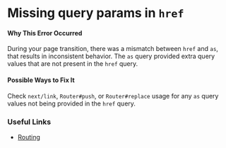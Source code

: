 # Missing query params in `href`

#### Why This Error Occurred

During your page transition, there was a mismatch between `href` and `as`, that results in inconsistent behavior. The `as` query provided extra query values that are not present in the `href` query. 

#### Possible Ways to Fix It

Check `next/link`, `Router#push`, or `Router#replace` usage for any `as` query values not being provided in the `href` query. 

### Useful Links

- [Routing](https://nextjs.org/docs#routing)
